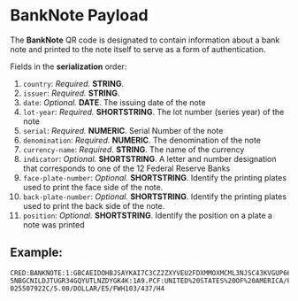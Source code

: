 # **BankNote** Payload

The **BankNote** QR code is designated to contain information about a bank note and printed to the note itself to serve as a form of authentication. 

Fields in the **serialization** order:

1. `country`: *Required.* **STRING**.
1. `issuer`: *Required.* **STRING**.
1. `date`: *Optional.*  **DATE**. The issuing date of the note
1. `lot-year`: *Required.* **SHORTSTRING**. The lot number (series year) of the note
1. `serial`: *Required.* **NUMERIC**. Serial Number of the note
1. `denomination`: *Required.* **NUMERIC**. The denomination of the note
1. `currency-name`: *Required.* **STRING**. The name of the currency
1. `indicator`: *Optional.* **SHORTSTRING**. A letter and number designation that corresponds to one of the 12 Federal Reserve Banks
1. `face-plate-number`: *Optional.* **SHORTSTRING**. Identify the printing plates used to print the face side of the note.
1. `back-plate-number`: *Optional.* **SHORTSTRING**. Identify the printing plates used to print the back side of the note. 
1. `position`: *Optional.* **SHORTSTRING**. Identify the position on a plate a note was printed

## Example:


```
CRED:BANKNOTE:1:GBCAEIDOHBJSAYKAI7C3CZ2ZXYVEU2FDXMMOXMCML3NJSC43KVGUP66NKYBCAEBJJB5RAMQB4FLQE3MO3R
5NBGCNILDJTUGR34GQYUTLNZDYGK4K:1A9.PCF:UNITED%20STATES%20OF%20AMERICA/FEDERAL%20RESERVE//2006/IE%2
025507922C/5.00/DOLLAR/E5/FWH103/437/H4
```

